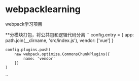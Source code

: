 # webpacklearning
webpack学习项目

**分模块打包，将公共包和逻辑代码分离
``
    config.entry = {
        app: path.join(__dirname, 'src/index.js'),
        vendor: ['vue']
    }
    
    config.plugins.push(
        new webpack.optimize.CommonsChunkPlugins({
            name: 'vendor'
        })
    )
``
